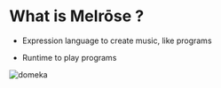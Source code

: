 # What is Melrōse ?

- Expression language to create music, like programs

- Runtime to play programs

![domeka](img/domeka.png)
